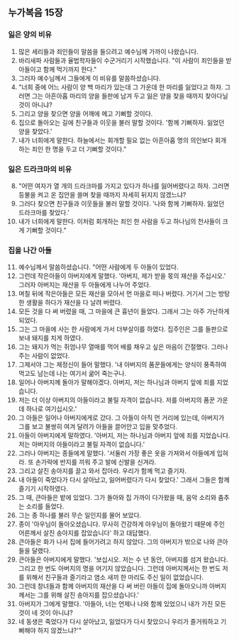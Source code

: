 ## 누가복음 15장

### 잃은 양의 비유
1. 많은 세리들과 죄인들이 말씀을 들으려고 예수님께 가까이 나왔습니다.
2. 바리새파 사람들과 율법학자들이 수군거리기 시작했습니다. "이 사람이 죄인들을 받아들이고 함께 먹기까지 한다."
3. 그러자 예수님께서 그들에게 이 비유를 말씀하셨습니다.
4. "너희 중에 어느 사람이 양 백 마리가 있는데 그 가운데 한 마리를 잃었다고 하자. 그러면 그는 아흔아홉 마리의 양을 들판에 남겨 두고 잃은 양을 찾을 때까지 찾아다닐 것이 아니냐?
5. 그리고 양을 찾으면 양을 어깨에 메고 기뻐할 것이다.
6. 집으로 돌아오는 길에 친구들과 이웃을 불러 말할 것이다. '함께 기뻐하자. 잃었던 양을 찾았다.'
7. 내가 너희에게 말한다. 하늘에서는 회개할 필요 없는 아흔아홉 명의 의인보다 회개하는 죄인 한 명을 두고 더 기뻐할 것이다."
### 잃은 드라크마의 비유
8. "어떤 여자가 열 개의 드라크마를 가지고 있다가 하나를 잃어버렸다고 하자. 그러면 등불을 켜고 온 집안을 쓸며 찾을 때까지 자세히 뒤지지 않겠느냐?
9. 그러다 찾으면 친구들과 이웃들을 불러 말할 것이다. '나와 함께 기뻐하자. 잃었던 드라크마를 찾았다.'
10. 내가 너희에게 말한다. 이처럼 회개하는 죄인 한 사람을 두고 하나님의 천사들이 크게 기뻐할 것이다."
### 집을 나간 아들
11. 예수님께서 말씀하셨습니다. "어떤 사람에게 두 아들이 있었다.
12. 그런데 작은아들이 아버지에게 말했다. '아버지, 제가 받을 몫의 재산을 주십시오.' 그러자 아버지는 재산을 두 아들에게 나누어 주었다.
13. 며칠 뒤에 작은아들은 모든 재산을 모아서 먼 마을로 떠나 버렸다. 거기서 그는 방탕한 생활을 하다가 재산을 다 날려 버렸다.
14. 모든 것을 다 써 버렸을 때, 그 마을에 큰 흉년이 들었다. 그래서 그는 아주 가난하게 되었다.
15. 그는 그 마을에 사는 한 사람에게 가서 더부살이를 하였다. 집주인은 그를 들판으로 보내 돼지를 치게 하였다.
16. 그는 돼지가 먹는 쥐엄나무 열매를 먹어 배를 채우고 싶은 마음이 간절했다. 그러나 주는 사람이 없었다.
17. 그제서야 그는 제정신이 들어 말했다. '내 아버지의 품꾼들에게는 양식이 풍족하여 먹고도 남는데 나는 여기서 굶어 죽는구나.
18. 일어나 아버지께 돌아가 말해야겠다. 아버지, 저는 하나님과 아버지 앞에 죄를 지었습니다.
19. 저는 더 이상 아버지의 아들이라고 불릴 자격이 없습니다. 저를 아버지의 품꾼 가운데 하나로 여기십시오.'
20. 그 아들은 일어나 아버지에게로 갔다. 그 아들이 아직 먼 거리에 있는데, 아버지가 그를 보고 불쌍히 여겨 달려가 아들을 끌어안고 입을 맞추었다.
21. 아들이 아버지에게 말하였다. '아버지, 저는 하나님과 아버지 앞에 죄를 지었습니다. 저는 아버지의 아들이라고 불릴 자격이 없습니다.'
22. 그러나 아버지는 종들에게 말했다. '서둘러 가장 좋은 옷을 가져와서 아들에게 입혀라. 또 손가락에 반지를 끼워 주고 발에 신발을 신겨라.
23. 그리고 살진 송아지를 끌고 와서 잡아라. 우리가 함께 먹고 즐기자.
24. 내 아들이 죽었다가 다시 살아났고, 잃어버렸다가 다시 찾았다.' 그래서 그들은 함께 즐기기 시작하였다.
25. 그 때, 큰아들은 밭에 있었다. 그가 돌아와 집 가까이 다가왔을 때, 음악 소리와 춤추는 소리를 들었다.
26. 그는 종 하나를 불러 무슨 일인지를 물어 보았다.
27. 종이 '아우님이 돌아오셨습니다. 무사히 건강하게 아우님이 돌아왔기 때문에 주인 어른께서 살진 송아지를 잡았습니다' 하고 대답했다.
28. 큰아들은 화가 나서 집에 들어가려고 하지 않았다. 그의 아버지가 밖으로 나와 큰아들을 달랬다.
29. 큰아들은 아버지에게 말했다. '보십시오. 저는 수 년 동안, 아버지를 섬겨 왔습니다. 그리고 한 번도 아버지의 명을 어기지 않았습니다. 그런데 아버지께서는 한 번도 저를 위해서 친구들과 즐기라고 염소 새끼 한 마리도 주신 일이 없었습니다.
30. 그런데 창녀들과 함께 아버지의 재산을 다 써 버린 아들이 집에 돌아오니까 아버지께서는 그를 위해 살진 송아지를 잡으셨습니다.'
31. 아버지가 그에게 말했다. '아들아, 너는 언제나 나와 함께 있었으니 내가 가진 모든 것이 네 것이 아니냐?
32. 네 동생은 죽었다가 다시 살아났고, 잃었다가 다시 찾았으니 우리가 즐거워하고 기뻐해야 하지 않겠느냐?'"
